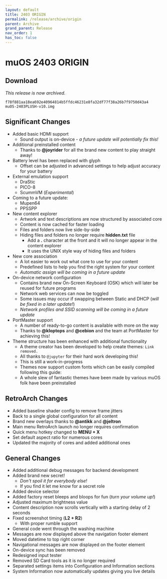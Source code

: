 ```yaml
---
layout: default
title: 2403 ORIGIN
permalink: /release/archive/origin
parent: Archive
grand_parent: Release
nav_order: 1
has_toc: false
---
```


# muOS 2403 ORIGIN
## Download
_This release is now archived._
```
f78f881aa18ea692e40964814b5ffdc46231e8fa32df77f38a26b7f9750d43a4  muOS-2403PLUSH-v10.img
```
## Significant Changes
- Added basic HDMI support
  - Sound output is on-device - _a future update will potentially fix this!_ 
- Additional preinstalled content
  - Thanks to **@joyrider** for all the brand new content to play straight away!
- Battery level has been replaced with glyph
  - Offset can be adjusted in advanced settings to help adjust accuracy for your battery
- External emulation support
  - DraStic
  - PICO-8
  - ScummVM (_Experimental_)
- Coming to a future update:
  - Mupen64
  - PPSSPP 
- New content explorer
  - Artwork and text descriptions are now structured by associated core
  - Content is now cached for faster loading
  - Files and folders now live side-by-side
  - Hiding files and folders no longer require **hidden.txt** file
    - Add a **.** character at the front and it will no longer appear in the content explorer
    - It uses the UNIX style way of hiding files and folders
- New core association
  - A lot easier to work out what core to use for your content
  - Predefined lists to help you find the right system for your content
  - _Automatic assign will be coming in a future update_
- On-device network configuration
  - Contains brand new On-Screen Keyboard (OSK) which will later be reused for future programs
  - Network web services can now be toggled
  - Some issues may occur if swapping between Static and DHCP (_will be fixed in a later update!_)
  - _Network profiles and SSID scanning will be coming in a future update_
- PortMaster support
  - A number of ready-to-go content is available with more on the way
  - Thanks to **@kloptops** and **@cebion** and the team at PortMaster for achieving this!
- Theme structure has been enhanced with additional functionality
  - A theme creator has been developed to help create themes: `Link removed.`
  - All thanks to `@jupyter` for their hard work developing this!
  - This is still a work-in-progress
  - Themes now support custom fonts which can be easily compiled following this guide: 
  - A whole slew of fantastic themes have been made by various muOS folk have been preinstalled

## RetroArch Changes
- Added baseline shader config to remove frame jitters
- Back to a single global configuration for all content
- Brand new overlays thanks to **@antikk** and **@jeltron**
- Main menu RetroArch launch no longer requires confirmation
- Quick menu hotkey changed to **MENU + X**
- Set default aspect ratio for numerous cores
- Updated the majority of cores and added additional ones

## General Changes
- Added additional debug messages for backend development
- Added brand new secret!
  - _Don't spoil it for everybody else!_
  - If you find it let me know for a secret role
- Added device selector
- Added factory reset bleeps and bloops for fun (_turn your volume up!_)
- Adjusted maximum brightness value
- Content description now scrolls vertically with a starting delay of 2 seconds
- Fixed screenshot timing (**L2 + R2**)
  - With proper rumble support
- General code went through the washing machine
- Messages are now displayed above the navigation footer element
- Moved datetime to top right corner
- Navigational messages are now displayed on the footer element
- On-device sync has been removed
- Redesigned input tester
- Removed SD Card tools as it is no longer required
- Separated settings items into Configuration and Information sections
- System Information now automatically updates giving you live details